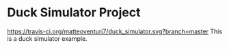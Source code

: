 # Duck Simulator Project
https://travis-ci.org/matteoventuri7/duck_simulator.svg?branch=master
This is a duck simulator example.

